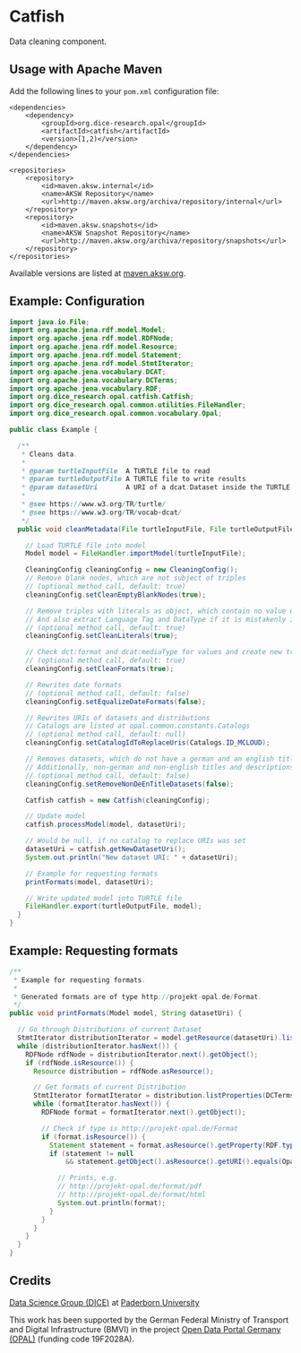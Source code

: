 # Catfish

Data cleaning component.

## Usage with Apache Maven

Add the following lines to your `pom.xml` configuration file:

	<dependencies>
		<dependency>
			<groupId>org.dice-research.opal</groupId>
			<artifactId>catfish</artifactId>
			<version>[1,2)</version>
		</dependency>
	</dependencies>
	
	<repositories>
		<repository>
			<id>maven.aksw.internal</id>
			<name>AKSW Repository</name>
			<url>http://maven.aksw.org/archiva/repository/internal</url>
		</repository>
		<repository>
			<id>maven.aksw.snapshots</id>
			<name>AKSW Snapshot Repository</name>
			<url>http://maven.aksw.org/archiva/repository/snapshots</url>
		</repository>
	</repositories>

Available versions are listed at [maven.aksw.org](https://maven.aksw.org/archiva/#advancedsearch~internal/org.dice-research.opal~catfish~~~~~30).


## Example: Configuration

```Java
import java.io.File;
import org.apache.jena.rdf.model.Model;
import org.apache.jena.rdf.model.RDFNode;
import org.apache.jena.rdf.model.Resource;
import org.apache.jena.rdf.model.Statement;
import org.apache.jena.rdf.model.StmtIterator;
import org.apache.jena.vocabulary.DCAT;
import org.apache.jena.vocabulary.DCTerms;
import org.apache.jena.vocabulary.RDF;
import org.dice_research.opal.catfish.Catfish;
import org.dice_research.opal.common.utilities.FileHandler;
import org.dice_research.opal.common.vocabulary.Opal;

public class Example {

  /**
   * Cleans data.
   * 
   * @param turtleInputFile  A TURTLE file to read
   * @param turtleOutputFile A TURTLE file to write results
   * @param datasetUri       A URI of a dcat:Dataset inside the TURTLE data
   * 
   * @see https://www.w3.org/TR/turtle/
   * @see https://www.w3.org/TR/vocab-dcat/
   */
  public void cleanMetadata(File turtleInputFile, File turtleOutputFile, String datasetUri) throws Exception {

	// Load TURTLE file into model
	Model model = FileHandler.importModel(turtleInputFile);

	CleaningConfig cleaningConfig = new CleaningConfig();
	// Remove blank nodes, which are not subject of triples
	// (optional method call, default: true)
	cleaningConfig.setCleanEmptyBlankNodes(true);

	// Remove triples with literals as object, which contain no value or unreadable.
	// And also extract Language Tag and DataType if it is mistakenly inside the string
	// (optional method call, default: true)
	cleaningConfig.setCleanLiterals(true);

	// Check dct:format and dcat:mediaType for values and create new triples.
	// (optional method call, default: true)
	cleaningConfig.setCleanFormats(true);

	// Rewrites date formats
	// (optional method call, default: false)
	cleaningConfig.setEqualizeDateFormats(false);

	// Rewrites URIs of datasets and distributions
	// Catalogs are listed at opal.common.constants.Catalogs
	// (optional method call, default: null)
	cleaningConfig.setCatalogIdToReplaceUris(Catalogs.ID_MCLOUD);

	// Removes datasets, which do not have a german and an english title.
	// Additionally, non-german and non-english titles and descriptions are removed.
	// (optional method call, default: false)
	cleaningConfig.setRemoveNonDeEnTitleDatasets(false);

	Catfish catfish = new Catfish(cleaningConfig);

	// Update model
	catfish.processModel(model, datasetUri);

	// Would be null, if no catalog to replace URIs was set
	datasetUri = catfish.getNewDatasetUri();
	System.out.println("New dataset URI: " + datasetUri);

	// Example for requesting formats
	printFormats(model, datasetUri);

	// Write updated model into TURTLE file
	FileHandler.export(turtleOutputFile, model);
  }
}
```

## Example: Requesting formats

```Java
/**
 * Example for requesting formats.
 * 
 * Generated formats are of type http://projekt-opal.de/Format.
 */
public void printFormats(Model model, String datasetUri) {

  // Go through Distributions of current Dataset
  StmtIterator distributionIterator = model.getResource(datasetUri).listProperties(DCAT.distribution);
  while (distributionIterator.hasNext()) {
    RDFNode rdfNode = distributionIterator.next().getObject();
    if (rdfNode.isResource()) {
      Resource distribution = rdfNode.asResource();

      // Get formats of current Distribution
      StmtIterator formatIterator = distribution.listProperties(DCTerms.format);
      while (formatIterator.hasNext()) {
        RDFNode format = formatIterator.next().getObject();

        // Check if type is http://projekt-opal.de/Format
        if (format.isResource()) {
          Statement statement = format.asResource().getProperty(RDF.type);
          if (statement != null
              && statement.getObject().asResource().getURI().equals(Opal.OPAL_FORMAT.getURI())) {

            // Prints, e.g.
            // http://projekt-opal.de/format/pdf
            // http://projekt-opal.de/format/html
            System.out.println(format);
          }
        }
      }
    }
  }
}
```


## Credits

[Data Science Group (DICE)](https://dice-research.org/) at [Paderborn University](https://www.uni-paderborn.de/)

This work has been supported by the German Federal Ministry of Transport and Digital Infrastructure (BMVI) in the project [Open Data Portal Germany (OPAL)](http://projekt-opal.de/) (funding code 19F2028A).
